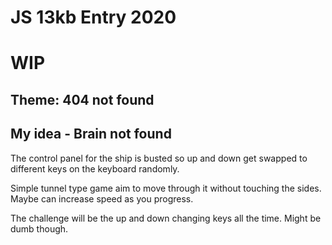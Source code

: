 # JS 13kb Entry 2020

# WIP

## Theme: 404 not found

## My idea - Brain not found

The control panel for the ship is busted so up and down get swapped to different keys on the keyboard randomly.

Simple tunnel type game aim to move through it without touching the sides. Maybe can increase speed as you progress.

The challenge will be the up and down changing keys all the time. Might be dumb though.